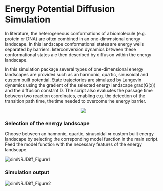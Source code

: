 # Energy Potential Diffusion Simulation

In literature, the heterogeneous conformations of a biomolecule (e.g. protein or DNA) are often combined in an one-dimensional energy landscape. In this landscape conformational states are energy wells separated by barriers. Interconversion dynamics between these conformational states are then described by diffusion within the energy landscape. 

In this simulation package several types of one-dimensional energy landscapes are provided such as an harmonic, quartic, sinusoidal and custom built potential. State trajectories are simulated by Langevin dynamics using the gradient of the selected energy landscape grad(G(x)) and the diffusion constant D. The script also evaluates the passage time between two reaction coordinates, enabling e.g. the detection of the transition path time, the time needed to overcome the energy barrier.

<p align="center">
  <img src="https://user-images.githubusercontent.com/58071484/137738308-d6881a79-d1a1-4096-99b3-b96e57e12e9e.JPG">
</p>

### Selection of the energy landscape

Choose between an harmonic, quartic, sinusoidal or custom built energy landscape by selecting the corrsponding model function in the main script. Feed the model function with the necessary features of the energy landscape.

![simNRJDiff_Figure1](https://user-images.githubusercontent.com/58071484/137720336-c499caca-533c-4e00-8c06-2379855c89da.png)

### Simulation output

![simNRJDiff_Figure2](https://user-images.githubusercontent.com/58071484/137707404-58e4e83a-afaf-4015-bbdd-ccb9bb040450.png)
